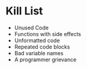 Kill List
=========
* Unused Code
* Functions with side effects
* Unformatted code
* Repeated code blocks
* Bad variable names
* A programmer grievance
